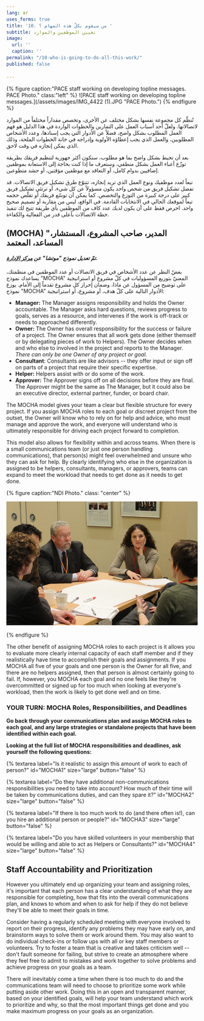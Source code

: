 ```yaml
---
lang: ar
uses_forms: true
title: '10. من سيقوم بكلّ هذه المهام ؟ '
subtitle: تعيين الموظفين والموارد
image:
  url: ''
  caption: ''
permalink: "/10-who-is-going-to-do-all-this-work/"
published: false

---
```

{% figure caption:"PACE staff working on developing topline messages. PACE Photo." class:"left" %} ![PACE staff working on developing topline messages.](/assets/images/IMG_4422 (1).JPG "PACE Photo.") {% endfigure %}

تُنظّم كل مجموعة نفسها بشكل مختلف عن الأخرى، وتخصص مقداراً مختلفاً من الموارد لاتصالاتها. ولعلّ أحد أسباب العمل على التمارين والخطوات الواردة في هذا الدليل هو فهم العمل المطلوب بشكل واضح، فضلاً عن الأدوار التي يجب إسنادها، وعدد الأشخاص المطلوبين، والعمل الذي يجب إعطاؤه الأولوية وإدراجه في خانة الخطوات الملحة، وذلك الذي يمكن إنجازه في وقت لاحق.

بعد أن تحيط بشكل واضح بما هو مطلوب، ستكون أكثر جهوزية لتنظيم فريقك بطريقة توزّع أعباء العمل بشكل منطقي، وستعرف ما إذا كنت بحاجة إلى الاستعانة بموظفين إضافيين بدوام كامل، أو التعاقد مع موظفين مؤقتين، أو حشد متطوعين.

تبعاً لعدد موظفيك ونوع العمل الذي تريد إنجازه، تتنوّع طرق تشكيل فريق الاتصالات. قد تفضل تشكيل فريق من شخص واحد يكون مسؤولاً عن كل شيء، أو ترتئي تشكيل فريق كبير على درجة كبيرة من التوزع والتخصص. كما يمكن أن توسّع فريقك أو تقلّص حجمه تبعاً لموقعك الحالي في الانتخابات القادمة. في الواقع، ليس من مقاربة أو تصميم صحيح واحد. احرص فقط على أن يكون لديك عدد كاف من الموظفين بأي طريقة تتيح لك تنفيذ خطة الاتصالات بأعلى قدر من الفعالية والكفاءة.

## (MOCHA) "المدير، صاحب المشروع، المستشار، المساعد، المعتمد 

#### _تمّ تعديل نموذج "موتشا" عن_ [_مركز الإدارة_](http://www.managementcenter.org/wp-content/uploads/2015/08/MOCHA-for-managers.pdf)_._

بغضّ النظر عن عدد الأشخاص في فريق الاتصالات أو عدد الموظفين في منظمتك، يساعدك نموذج "MOCHA" المعنيّ بتوزيع المسؤوليات في كلّ مشروع أو استراتيجية على توضيح من المسؤول عن ماذا، وضمان إحراز كل مشروع تقدماً إلى الأمام. يوزع نموذج "MOCHA" الأدوار التالية على كلّ هدف، أو مشروع، أو استراتيجية:

* **Manager:** The Manager assigns responsibility and holds the Owner accountable. The Manager asks hard questions, reviews progress to goals, serves as a resource, and intervenes if the work is off-track or needs to approached differently.
* **Owner:** The Owner has overall responsibility for the success or failure of a project. The Owner ensures that all work gets done (either themself or by delegating pieces of work to Helpers). The Owner decides when and who else to involved in the project and reports to the Manager. _There can only be one Owner of any project or goal._
* **Consultant**: Consultants are like advisors -- they offer input or sign off on parts of a project that require their specific expertise.
* **Helper:** Helpers assist with or do some of the work.
* **Approver:** The Approver signs off on all decisions before they are final. The Approver might be the same as The Manager, but it could also be an executive director, external partner, funder, or board chair.

The MOCHA model gives your team a clear but flexible structure for every project. If you assign MOCHA roles to each goal or discreet project from the outset, the Owner will know who to rely on for help and advice, who must manage and approve the work, and everyone will understand who is ultimately responsible for driving each project forward to completion.

This model also allows for flexibility within and across teams. When there is a small communications team (or just one person handling communications), that person(s) might feel overwhelmed and unsure who they can ask for help. By clearly identifying who else in the organization is assigned to be helpers, consultants, managers, or approvers, teams can expand to meet the workload that needs to get done as it needs to get done.

{% figure caption:"NDI Photo." class: "center" %}

![](/assets/images/NDI_smallgroup-1.jpg)

{% endfigure %}

The other benefit of assigning MOCHA roles to each project is it allows you to evaluate more clearly internal capacity of each staff member and if they realistically have time to accomplish their goals and assignments. If you MOCHA all five of your goals and one person is the Owner for all five, and there are no helpers assigned, then that person is almost certainly going to fail. If, however, you MOCHA each goal and no one feels like they're overcommitted or signed up for too much when looking at everyone's workload, then the work is likely to get done well and on time.

### YOUR TURN: MOCHA Roles, Responsibilities, and Deadlines

**Go back through your communications plan and assign MOCHA roles to each goal, and any large strategies or standalone projects that have been identified within each goal.**

**Looking at the full list of MOCHA responsibilities and deadlines, ask yourself the following questions:**

{% textarea label="Is it realistic to assign this amount of work to each of person?" id="MOCHA1" size="large" button="false" %}

{% textarea label="Do they have additional non-communications responsibilities you need to take into account? How much of their time will be taken by communications duties, and can they spare it?" id="MOCHA2" size="large" button="false" %}

{% textarea label="If there is too much work to do (and there often is!), can you hire an additional person or people?" id="MOCHA3" size="large" button="false" %}

{% textarea label="Do you have skilled volunteers in your membership that would be willing and able to act as Helpers or Consultants?" id="MOCHA4" size="large" button="false" %}

## Staff Accountability and Prioritization

However you ultimately end up organizing your team and assigning roles, it's important that each person has a clear understanding of what they are responsible for completing, how that fits into the overall communications plan, and knows to whom and when to ask for help if they do not believe they'll be able to meet their goals in time.

Consider having a regularly scheduled meeting with everyone involved to report on their progress, identify any problems they may have early on, and brainstorm ways to solve them or work around them. You may also want to do individual check-ins or follow ups with all or key staff members or volunteers. Try to foster a team that is creative and takes criticism well -- don't fault someone for failing, but strive to create an atmosphere where they feel free to admit to mistakes and work together to solve problems and achieve progress on your goals as a team.

There will inevitably come a time when there is too much to do and the communications team will need to choose to prioritize some work while putting aside other work. Doing this in an open and transparent manner, based on your identified goals, will help your team understand which work to prioritize and why, so that the most important things get done and you make maximum progress on your goals as an organization.